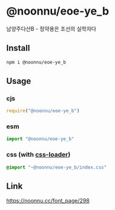 # @noonnu/eoe-ye_b
남양주다산B - 정약용은 조선의 실학자다

## Install
```sh
npm i @noonnu/eoe-ye_b
```
## Usage
### cjs
```js
require("@noonnu/eoe-ye_b")
```
### esm
```js
import "@noonnu/eoe-ye_b"
```
### css (with [css-loader](https://github.com/webpack-contrib/css-loader))
```css
@import "~@noonnu/eoe-ye_b/index.css"
```

## Link
https://noonnu.cc/font_page/298
